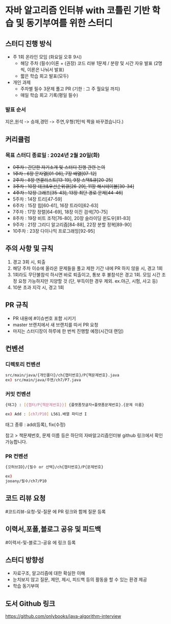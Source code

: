 # 자바 알고리즘 인터뷰 with 코틀린 기반 학습 및 동기부여를 위한 스터디
## 스터디 진행 방식
- 주 1회 온라인 모임 (화요일 오후 9시)
    - 해당 주차 (필수)이론 + (권장) 코드 리뷰 1문제 / 분량 및 시간 자유 발표 (2명씩, 이론은 나눠서 발표)
    - 짧은 학습 회고 발표(모두)
- 개인 과제
    - 주차별 필수 3문제 풀고 PR (기한 : 그 주 월요일 까지)
    - 매일 학습 회고 기록(평일 필수)
### 발표 순서
지은,원석 -> 승재,경민 -> 주연,우형(1턴씩 짝을 바꾸겠습니다.)
## 커리큘럼
### 목표 스터디 종료일 : 2024년 2월 20일(화)
- ~~0주차 : 간단한 자기소개 및 스터디 진행 관련 논의~~
- ~~1주차 : 6장 문자열[01-06], 7장 배열[07-12]~~
- ~~2주차 : 8장 연결리스트[13-19], 9장 스택&큐[20-25]~~
- ~~3주차 : 10장 데크&우선순위큐[26-29], 11장 해시테이블[30-34]~~
- ~~4주차 : 12장 그래프[35-43], 13장 최단 경로 문제[44-46]~~
- 5주차 : 14장 트리[47-59]
- 6주차 : 15장 힙[60-61], 16장 트라이[62-63]
- 7주차 : 17장 정렬[64-69], 18장 이진 검색[70-75]
- 8주차 : 19장 비트 조작[76-80], 20장 슬라이딩 윈도우[81-83]
- 9주차 : 21장 그리디 알고리즘[84-88], 22장 분할 정복[89-90]
- 10주차 : 23장 다이나믹 프로그래밍[92-95]
## 주의 사항 및 규칙
1. 경고 3회 시, 퇴출
2. 해당 주차 이슈에 올라온 문제들을 풀고 제한 기간 내에 PR 하지 않을 시, 경고 1회
3. 1회라도 무단불참석 하시면 바로 퇴출이고, 통보 후 불참석은 경고 1회. 모임 시간 조정 요청 가능하지만 지양할 것 (단, 부득이한 경우 제외. ex.야근, 시험, 사고 등)
4. 10분 초과 지각 시, 경고 1회
## PR 규칙
- PR 내용에 #이슈번호 포함 시키기
- master 브랜치에서 새 브랜치를 따서 PR 요청
- 마지는 스터디장이 하루에 한 번씩 진행할 예정(시간대 랜덤)
## 컨벤션
### 디렉토리 컨벤션
```bash
src/main/java/{개인폴더}/ch{챕터번호}/P{책문제번호}.java 
ex) src/main/java/주앤/ch7/P7.java 
```
### 커밋 컨벤션
```bash
{태그} : [{챕터/P{책문제번호}}] {플랫폼첫글자+플랫폼문제번호}.{문제 이름}

ex) Add : [ch7/P10] L561.배열 파티션 I
```
태그 종류 : add(등록), fix(수정)

참고 > 책문제번호, 문제 이름 등은 하단의 자바알고리즘인터뷰 github 링크에서 확인 가능합니다.
### PR 컨벤션
```bash
{깃허브ID}/{필수 or 선택}/ch{챕터번호}/P{문제번호}

ex) 
jooany/필수/ch7/P10
```
## 코드 리뷰 요청
#코드리뷰-요청-및-질문 에 PR 링크와 함께 질문 등록
## 이력서,포폴,블로그 공유 및 피드백
#이력서-및-블로그-공유 에 링크 등록
## 스터디 방향성
- 자료구조, 알고리즘에 대한 확실한 이해
- 눈치보지 않고 질문, 제안, 제시, 피드백 등의 활동을 할 수 있는 환경 제공
- 학습 동기부여
## 도서 Github 링크
https://github.com/onlybooks/java-algorithm-interview
